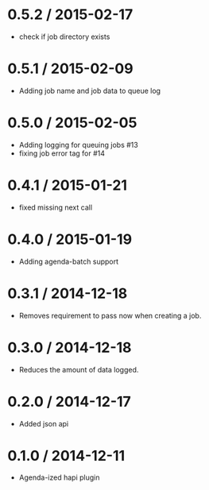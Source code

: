 
0.5.2 / 2015-02-17
==================

  * check if job directory exists


0.5.1 / 2015-02-09
==================

  * Adding job name and job data to queue log


0.5.0 / 2015-02-05
==================

  * Adding logging for queuing jobs #13
  * fixing job error tag for #14


0.4.1 / 2015-01-21
==================

  * fixed missing next call

0.4.0 / 2015-01-19
==================

  * Adding agenda-batch support

0.3.1 / 2014-12-18
==================

  * Removes requirement to pass now when creating a job.

0.3.0 / 2014-12-18
==================

  * Reduces the amount of data logged.

0.2.0 / 2014-12-17
==================

  * Added json api

0.1.0 / 2014-12-11
==================

  * Agenda-ized hapi plugin
